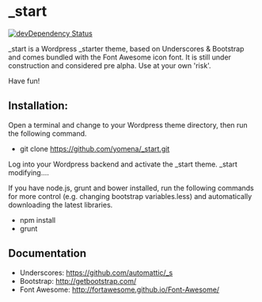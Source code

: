 _start
===

[![devDependency Status](https://david-dm.org/yomena/_start/dev-status.svg)](https://david-dm.org/yomena/_start#info=devDependencies)

_start is a Wordpress _starter theme, based on Underscores & Bootstrap and comes bundled with the Font Awesome icon font. It is still under construction and considered pre alpha. Use at your own 'risk'.

Have fun!

Installation:
---
Open a terminal and change to your Wordpress theme directory, then run the following command.

* git clone https://github.com/yomena/_start.git

Log into your Wordpress backend and activate the _start theme.
_start modifying....

If you have node.js, grunt and bower installed, run the following commands for more control (e.g. changing bootstrap variables.less) and automatically downloading the latest libraries.
* npm install
* grunt

Documentation
---
* Underscores: https://github.com/automattic/_s
* Bootstrap: http://getbootstrap.com/
* Font Awesome: http://fortawesome.github.io/Font-Awesome/
